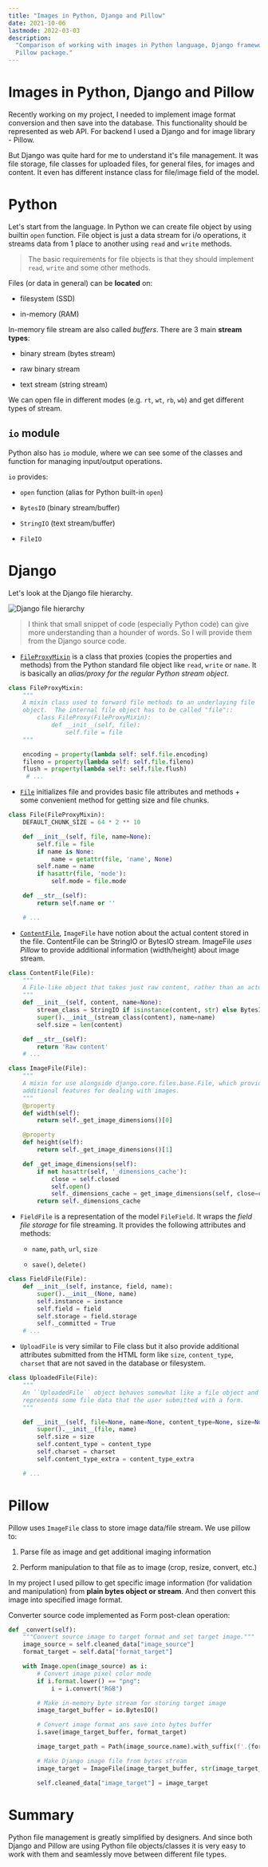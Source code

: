```yaml
---
title: "Images in Python, Django and Pillow"
date: 2021-10-06
lastmode: 2022-03-03
description:
  "Comparison of working with images in Python language, Django framework and
  Pillow package."
---
```


# Images in Python, Django and Pillow

Recently working on my project, I needed to implement image format conversion
and then save into the database. This functionality should be represented as web
API. For backend I used a Django and for image library - Pillow.

But Django was quite hard for me to understand it's file management. It was file
storage, file classes for uploaded files, for general files, for images and
content. It even has different instance class for file/image field of the model.

# Python

Let's start from the language. In Python we can create file object by using
builtin `open` function. File object is just a data stream for i/o operations,
it streams data from 1 place to another using `read` and `write` methods.

> The basic requirements for file objects is that they should implement `read`,
> `write` and some other methods.

Files (or data in general) can be **located** on:

- filesystem (SSD)

- in-memory (RAM)

In-memory file stream are also called _buffers_. There are 3 main **stream
types**:

- binary stream (bytes stream)

- raw binary stream

- text stream (string stream)

We can open file in different modes (e.g. `rt`, `wt`, `rb`, `wb`) and get
different types of stream.

## `io` module

Python also has `io` module, where we can see some of the classes and function
for managing input/output operations.

`io` provides:

- `open` function (alias for Python built-in `open`)

- `BytesIO` (binary stream/buffer)

- `StringIO` (text stream/buffer)

- `FileIO`

# Django

Let's look at the Django file hierarchy.

![Django file hierarchy](/img/django-files-structure.drawio.png)

> I think that small snippet of code (especially Python code) can give more
> understanding than a hounder of words. So I will provide them from the Django
> source code.

- [`FileProxyMixin`](https://github.com/django/django/blob/2116238d5f2ce19571becb5620ef16ce9048db9f/django/core/files/utils.py#L27)
  is a class that proxies (copies the properties and methods) from the Python
  standard file object like `read`, `write` or `name`. It is basically an
  _alias/proxy for the regular Python stream object_.

```python
class FileProxyMixin:
    """
    A mixin class used to forward file methods to an underlaying file
    object.  The internal file object has to be called "file"::
        class FileProxy(FileProxyMixin):
            def __init__(self, file):
                self.file = file
    """

    encoding = property(lambda self: self.file.encoding)
    fileno = property(lambda self: self.file.fileno)
    flush = property(lambda self: self.file.flush)
     # ...
```

- [`File`](https://github.com/django/django/blob/2116238d5f2ce19571becb5620ef16ce9048db9f/django/core/files/base.py#L8)
  initializes file and provides basic file attributes and methods + some
  convenient method for getting size and file chunks.

```python
class File(FileProxyMixin):
    DEFAULT_CHUNK_SIZE = 64 * 2 ** 10

    def __init__(self, file, name=None):
        self.file = file
        if name is None:
            name = getattr(file, 'name', None)
        self.name = name
        if hasattr(file, 'mode'):
            self.mode = file.mode

    def __str__(self):
        return self.name or ''

    # ...
```

- [`ContentFile`](abc), `ImageFile` have notion about the actual content stored
  in the file. ContentFile can be StringIO or BytesIO stream. ImageFile _uses
  Pillow_ to provide additional information (width/height) about image stream.

```python
class ContentFile(File):
    """
    A File-like object that takes just raw content, rather than an actual file.
    """
    def __init__(self, content, name=None):
        stream_class = StringIO if isinstance(content, str) else BytesIO
        super().__init__(stream_class(content), name=name)
        self.size = len(content)

    def __str__(self):
        return 'Raw content'
    # ...
```

```python
class ImageFile(File):
    """
    A mixin for use alongside django.core.files.base.File, which provides
    additional features for dealing with images.
    """
    @property
    def width(self):
        return self._get_image_dimensions()[0]

    @property
    def height(self):
        return self._get_image_dimensions()[1]

    def _get_image_dimensions(self):
        if not hasattr(self, '_dimensions_cache'):
            close = self.closed
            self.open()
            self._dimensions_cache = get_image_dimensions(self, close=close)
        return self._dimensions_cache
```

- `FieldFile` is a representation of the model `FileField`. It wraps the _field
  file storage_ for file streaming. It provides the following attributes and
  methods:

  - `name`, `path`, `url`, `size`

  - `save()`, `delete()`

```python
class FieldFile(File):
    def __init__(self, instance, field, name):
        super().__init__(None, name)
        self.instance = instance
        self.field = field
        self.storage = field.storage
        self._committed = True
    # ...
```

- `UploadFile` is very similar to File class but it also provide additional
  attributes submitted from the HTML form like `size`, `content_type`, `charset`
  that are not saved in the database or filesystem.

```python
class UploadedFile(File):
    """
    An ``UploadedFile`` object behaves somewhat like a file object and
    represents some file data that the user submitted with a form.
    """

    def __init__(self, file=None, name=None, content_type=None, size=None, charset=None, content_type_extra=None):
        super().__init__(file, name)
        self.size = size
        self.content_type = content_type
        self.charset = charset
        self.content_type_extra = content_type_extra

    # ...
```

# Pillow

Pillow uses `ImageFile` class to store image data/file stream. We use pillow to:

1. Parse file as image and get additional imaging information

2. Perform manipulation to that file as to image (crop, resize, convert, etc.)

In my project I used pillow to get specific image information (for validation
and manipulation) from **plain bytes object or stream**. And then convert this
image into specified image format.

Converter source code implemented as Form post-clean operation:

```python
def _convert(self):
    """Convert source image to target format and set target image."""
    image_source = self.cleaned_data["image_source"]
    format_target = self.data["format_target"]

    with Image.open(image_source) as i:
        # Convert image pixel color mode
        if i.format.lower() == "png":
            i = i.convert("RGB")

        # Make in-memory byte stream for storing target image
        image_target_buffer = io.BytesIO()

        # Convert image format ans save into bytes buffer
        i.save(image_target_buffer, format_target)

        image_target_path = Path(image_source.name).with_suffix(f'.{format_target}')

        # Make Django image file from bytes stream
        image_target = ImageFile(image_target_buffer, str(image_target_path))

        self.cleaned_data["image_target"] = image_target
```

# Summary

Python file management is greatly simplified by designers. And since both Django
and Pillow are using Python file objects/classes it is very easy to work with
them and seamlessly move between different file types.
